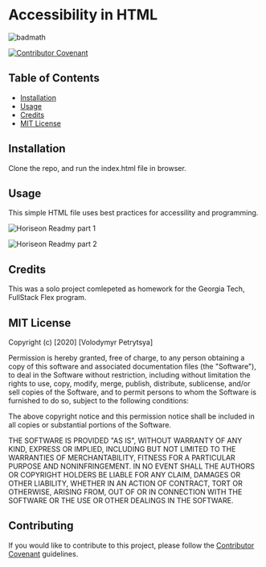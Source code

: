 # Accessibility in HTML

![badmath](https://img.shields.io/badge/Accessibility-HTML-blue)

[![Contributor Covenant](https://img.shields.io/badge/Contributor%20Covenant-v2.0%20adopted-ff69b4.svg)](code_of_conduct.md)


## Table of Contents

* [Installation](#installation)
* [Usage](#usage)
* [Credits](#credits)
* [MIT License](#mit_license)

## Installation

Clone the repo, and run the index.html file in browser.

## Usage

This simple HTML file uses best practices for accessility and programming.

![Horiseon Readmy part 1](../assets/images/HoriseonReadmy_part1.png)


![Horiseon Readmy part 2](../assets/images/HoriseonReadmy_part2.png)

## Credits

This was a solo project comlepeted as homework for the Georgia Tech, FullStack Flex program.

## MIT License 

Copyright (c) [2020] [Volodymyr Petrytsya]

Permission is hereby granted, free of charge, to any person obtaining a copy
of this software and associated documentation files (the "Software"), to deal
in the Software without restriction, including without limitation the rights
to use, copy, modify, merge, publish, distribute, sublicense, and/or sell
copies of the Software, and to permit persons to whom the Software is
furnished to do so, subject to the following conditions:

The above copyright notice and this permission notice shall be included in all
copies or substantial portions of the Software.

THE SOFTWARE IS PROVIDED "AS IS", WITHOUT WARRANTY OF ANY KIND, EXPRESS OR
IMPLIED, INCLUDING BUT NOT LIMITED TO THE WARRANTIES OF MERCHANTABILITY,
FITNESS FOR A PARTICULAR PURPOSE AND NONINFRINGEMENT. IN NO EVENT SHALL THE
AUTHORS OR COPYRIGHT HOLDERS BE LIABLE FOR ANY CLAIM, DAMAGES OR OTHER
LIABILITY, WHETHER IN AN ACTION OF CONTRACT, TORT OR OTHERWISE, ARISING FROM,
OUT OF OR IN CONNECTION WITH THE SOFTWARE OR THE USE OR OTHER DEALINGS IN THE
SOFTWARE.

## Contributing

If you would like to contribute to this project, please follow the [Contributor Covenant](https://www.contributor-covenant.org/) guidelines.


